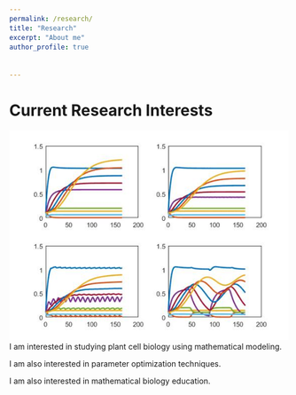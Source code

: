 ```yaml
---
permalink: /research/
title: "Research"
excerpt: "About me"
author_profile: true


---
```

**Current Research Interests**
====================================
![Simulation](/images/waow.jpg)
I am interested in studying plant cell biology using mathematical modeling. 

I am also interested in parameter optimization techniques. 

I am also interested in mathematical biology education. 
